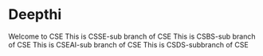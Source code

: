 # Deepthi
Welcome to CSE
This is CSSE-sub branch of CSE
This is CSBS-sub branch of CSE
This is CSEAI-sub branch of CSE
This is CSDS-subbranch of CSE
